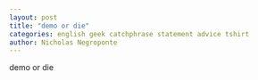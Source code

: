 ```yaml
---
layout: post
title: "demo or die"
categories: english geek catchphrase statement advice tshirt
author: Nicholas Negroponte
---
```


demo or die
